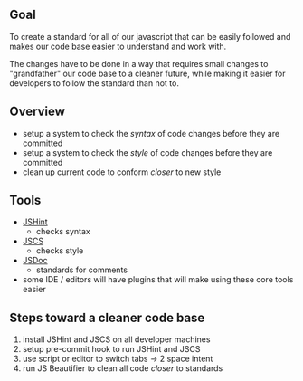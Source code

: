 Goal
----
To create a standard for all of our javascript that can be easily followed
and makes our code base easier to understand and work with.

The changes have to be done in a way that requires small changes to "grandfather"
our code base to a cleaner future, while making it easier for developers to follow
the standard than not to.

Overview
--------
* setup a system to check the *syntax* of code changes before they are committed
* setup a system to check the *style* of code changes before they are committed
* clean up current code to conform *closer* to new style

Tools
-----
* [JSHint](http://www.jshint.com/)
  * checks syntax
* [JSCS](https://github.com/mdevils/node-jscs)
  * checks style
* [JSDoc](http://usejsdoc.org/)
  * standards for comments
* some IDE / editors will have plugins that will make using these core tools easier

Steps toward a cleaner code base
--------------------------------
1. install JSHint and JSCS on all developer machines
2. setup pre-commit hook to run JSHint and JSCS
3. use script or editor to switch tabs -> 2 space intent
4. run JS Beautifier to clean all code *closer* to standards